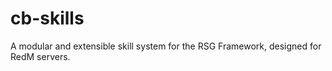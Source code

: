 # cb-skills
A modular and extensible skill system for the RSG Framework, designed for RedM servers.
